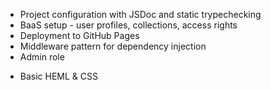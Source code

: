 - Project configuration with JSDoc and static trypechecking
- BaaS setup - user profiles, collections, access rights
- Deployment to GitHub Pages
- Middleware pattern for dependency injection
- Admin role
* Basic HEML & CSS
